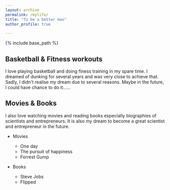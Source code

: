```yaml
---
layout: archive
permalink: /mylife/
title: "To be a better man"
author_profile: true

---
```


{% include base_path %}


## Basketball & Fitness workouts

I love playing basketball and doing finess training in my spare time. I dreamed of dunking for several years and was very close to achieve that. Sadly, I didn't realise my dream due to several reasons. Maybe in the future, I could have chance to do it……

## Movies & Books

I also love watching movies and reading books especially biographies of scientists and entrepreneurs. It is also my dream to become a great scientist and entrepreneur in the future.

  * Movies
      * One day
      * The pursuit of happiness
      * Forrest Gump

  * Books
      * Steve Jobs
      * Flipped


